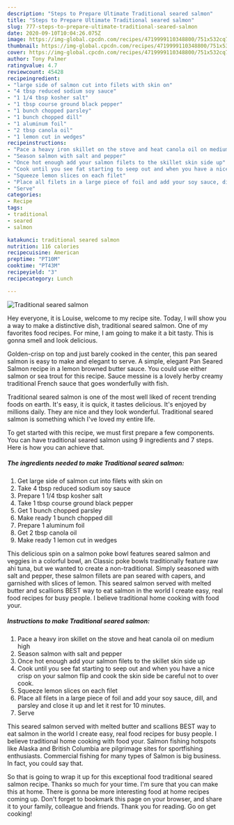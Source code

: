 ```yaml
---
description: "Steps to Prepare Ultimate Traditional seared salmon"
title: "Steps to Prepare Ultimate Traditional seared salmon"
slug: 777-steps-to-prepare-ultimate-traditional-seared-salmon
date: 2020-09-10T10:04:26.075Z
image: https://img-global.cpcdn.com/recipes/4719999110348800/751x532cq70/traditional-seared-salmon-recipe-main-photo.jpg
thumbnail: https://img-global.cpcdn.com/recipes/4719999110348800/751x532cq70/traditional-seared-salmon-recipe-main-photo.jpg
cover: https://img-global.cpcdn.com/recipes/4719999110348800/751x532cq70/traditional-seared-salmon-recipe-main-photo.jpg
author: Tony Palmer
ratingvalue: 4.7
reviewcount: 45428
recipeingredient:
- "large side of salmon cut into filets with skin on"
- "4 tbsp reduced sodium soy sauce"
- "1 1/4 tbsp kosher salt"
- "1 tbsp course ground black pepper"
- "1 bunch chopped parsley"
- "1 bunch chopped dill"
- "1 aluminum foil"
- "2 tbsp canola oil"
- "1 lemon cut in wedges"
recipeinstructions:
- "Pace a heavy iron skillet on the stove and heat canola oil on medium high"
- "Season salmon with salt and pepper"
- "Once hot enough add your salmon filets to the skillet skin side up"
- "Cook until you see fat starting to seep out and when you have a nice crisp on your salmon flip and cook the skin side be careful not to over cook."
- "Squeeze lemon slices on each filet"
- "Place all filets in a large piece of foil and add your soy sauce, dill, and parsley and close it up and let it rest for 10 minutes."
- "Serve"
categories:
- Recipe
tags:
- traditional
- seared
- salmon

katakunci: traditional seared salmon 
nutrition: 116 calories
recipecuisine: American
preptime: "PT10M"
cooktime: "PT43M"
recipeyield: "3"
recipecategory: Lunch

---
```



![Traditional seared salmon](https://img-global.cpcdn.com/recipes/4719999110348800/751x532cq70/traditional-seared-salmon-recipe-main-photo.jpg)

Hey everyone, it is Louise, welcome to my recipe site. Today, I will show you a way to make a distinctive dish, traditional seared salmon. One of my favorites food recipes. For mine, I am going to make it a bit tasty. This is gonna smell and look delicious.

Golden-crisp on top and just barely cooked in the center, this pan seared salmon is easy to make and elegant to serve. A simple, elegant Pan Seared Salmon recipe in a lemon browned butter sauce. You could use either salmon or sea trout for this recipe. Sauce messine is a lovely herby creamy traditional French sauce that goes wonderfully with fish.

Traditional seared salmon is one of the most well liked of recent trending foods on earth. It's easy, it is quick, it tastes delicious. It's enjoyed by millions daily. They are nice and they look wonderful. Traditional seared salmon is something which I've loved my entire life.


To get started with this recipe, we must first prepare a few components. You can have traditional seared salmon using 9 ingredients and 7 steps. Here is how you can achieve that.

<!--inarticleads1-->

##### The ingredients needed to make Traditional seared salmon:

1. Get large side of salmon cut into filets with skin on
1. Take 4 tbsp reduced sodium soy sauce
1. Prepare 1 1/4 tbsp kosher salt
1. Take 1 tbsp course ground black pepper
1. Get 1 bunch chopped parsley
1. Make ready 1 bunch chopped dill
1. Prepare 1 aluminum foil
1. Get 2 tbsp canola oil
1. Make ready 1 lemon cut in wedges


This delicious spin on a salmon poke bowl features seared salmon and veggies in a colorful bowl, an Classic poke bowls traditionally feature raw ahi tuna, but we wanted to create a non-traditional. Simply seasoned with salt and pepper, these salmon fillets are pan seared with capers, and garnished with slices of lemon. This seared salmon served with melted butter and scallions BEST way to eat salmon in the world I create easy, real food recipes for busy people. I believe traditional home cooking with food your. 

<!--inarticleads2-->

##### Instructions to make Traditional seared salmon:

1. Pace a heavy iron skillet on the stove and heat canola oil on medium high
1. Season salmon with salt and pepper
1. Once hot enough add your salmon filets to the skillet skin side up
1. Cook until you see fat starting to seep out and when you have a nice crisp on your salmon flip and cook the skin side be careful not to over cook.
1. Squeeze lemon slices on each filet
1. Place all filets in a large piece of foil and add your soy sauce, dill, and parsley and close it up and let it rest for 10 minutes.
1. Serve


This seared salmon served with melted butter and scallions BEST way to eat salmon in the world I create easy, real food recipes for busy people. I believe traditional home cooking with food your. Salmon fishing hotspots like Alaska and British Columbia are pilgrimage sites for sportfishing enthusiasts. Commercial fishing for many types of Salmon is big business. In fact, you could say that. 

So that is going to wrap it up for this exceptional food traditional seared salmon recipe. Thanks so much for your time. I'm sure that you can make this at home. There is gonna be more interesting food at home recipes coming up. Don't forget to bookmark this page on your browser, and share it to your family, colleague and friends. Thank you for reading. Go on get cooking!
